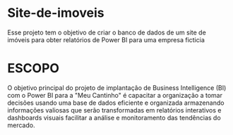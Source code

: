 # Site-de-imoveis
Esse projeto tem o objetivo de criar o banco de dados de um site de imóveis para obter relatórios de Power BI para uma empresa ficticia

# ESCOPO
O objetivo principal do projeto de implantação de Business Intelligence (BI) com o Power BI para a "Meu Cantinho" 
é capacitar a organização a tomar decisões usando uma base de dados eficiente e organizada armazenando informações 
valiosas que serão transformadas em relatórios interativos e dashboards visuais facilitar a análise e monitoramento 
das tendências do mercado.
